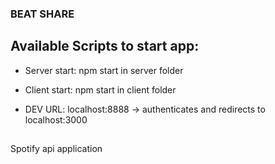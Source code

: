 ### BEAT SHARE 


## Available Scripts to start app:

- Server start: npm start in server folder

- Client start: npm start in client folder

- DEV URL: localhost:8888 -> authenticates and redirects to localhost:3000

## 
Spotify api application
